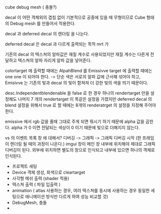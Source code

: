 cube debug mesh ( 충돌?)

decal 이 어떤 객체외의 겹침 없이 기본적으로 공중에 있을 때 무형이므로 Cube 형태의 Debug mesh 를 만들어서 적용한다.

decal 과 deferred decal 의 렌더링 을 나눈다.

deferred decal 은 decal 과 다르게 출력되는 목적 mrt 가 

기존의 decal 의 텍스쳐의 알파값은 재질 계수로 사용되었지만  재질 계수는 다른게 전달하고 텍스쳐의 알파 자리게 알파 값을 넣어준다.

colortarget 에 출력할 때에는 AlpahBlend 를 Emissivve target 에 출력할 때에는 one one 이 되어야 한다. 
-> 단순 색은 서로의 알파 값에 근서해 섞어야 하고,  Emisivve 는 기존의 빛과 decal 의 빛이 함쳐져 더 강한 빛의 색을 띄기 때문이다.

desc.Independentblendenable 을 false 로 한 경우 하나의 rendertarget 만을 설정해도 나머지 7 개의 rendertarget 이 똑같은 설정을 가졌지만 deferred decal 의 blend 설정을 위해서 true 로 할 때에는 8개의 renderatrget 의 설정을 지정해 주어야 한다.

emissive 에서 rgb 값을 줄때 그대로 주게 되면 뭐시기 하기 때문에 alpha 값을 곱한다. alpha 가 0 이면 전달되는 색상이 0 이기 때문에 빛으로 더해지지 않는다.


vs 의 이벤트 목록 창 에 대해서?
디버깅 -> 그래픽 -> 그래픽 디버깅 시작 (한 프레임이 렌더링 될 때의 과정이 나온다.)
imgui 창이 메인 창 내부에 위치해야 제대로  그래픽 디버깅이 된다.
외부에 위치하면 별도의 창으로 인식되고 내부에 있으면 하나의 객체로 인식된다.


- 프로젝트 세팅
- Device 객체 생성, 회색으로 cleartarget
- 사각형 메쉬 출력 (shader 적용)
- 텍스쳐 출력 ( 파일 입출력 )
- animation ( atlas 사용하는 경우, 여러 텍스쳐를 동시에 사용하는 경우 동일한 세팅으로 애니메이션 방식만 다르게 하여 성능 비교할 것)
- DebugMesh, 충돌
- 